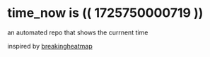# time_now is (( 1725750000719 ))

an automated repo that shows the currnent time

inspired by [breakingheatmap](https://github.com/breakingheatmap/breakingheatmap)